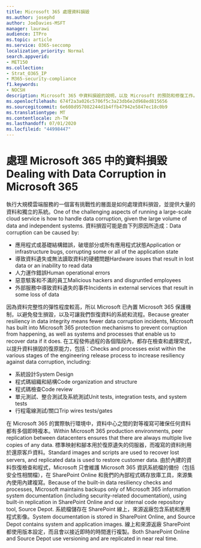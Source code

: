 ```yaml
---
title: Microsoft 365 處理資料損毀
ms.author: josephd
author: JoeDavies-MSFT
manager: laurawi
audience: ITPro
ms.topic: article
ms.service: O365-seccomp
localization_priority: Normal
search.appverid:
- MET150
ms.collection:
- Strat_O365_IP
- M365-security-compliance
f1.keywords:
- NOCSH
description: Microsoft 365 中資料損毀的說明，以及 Microsoft 的預防和修復工作。
ms.openlocfilehash: 674f2a3a026c5706f5c3a23db6e2d968ed815656
ms.sourcegitcommit: 6e608d957082244d1b4ffb47942e5847ec18c0b9
ms.translationtype: MT
ms.contentlocale: zh-TW
ms.lasthandoff: 07/01/2020
ms.locfileid: "44998447"
---
```

# <a name="dealing-with-data-corruption-in-microsoft-365"></a><span data-ttu-id="2b9ef-103">處理 Microsoft 365 中的資料損毀</span><span class="sxs-lookup"><span data-stu-id="2b9ef-103">Dealing with Data Corruption in Microsoft 365</span></span>

<span data-ttu-id="2b9ef-104">執行大規模雲端服務的一個富有挑戰性的層面是如何處理資料損毀，並提供大量的資料和獨立的系統。</span><span class="sxs-lookup"><span data-stu-id="2b9ef-104">One of the challenging aspects of running a large-scale cloud service is how to handle data corruption, given the large volume of data and independent systems.</span></span> <span data-ttu-id="2b9ef-105">資料損毀可能是由下列原因所造成：</span><span class="sxs-lookup"><span data-stu-id="2b9ef-105">Data corruption can be caused by:</span></span>

- <span data-ttu-id="2b9ef-106">應用程式或基礎結構錯誤，破壞部分或所有應用程式狀態</span><span class="sxs-lookup"><span data-stu-id="2b9ef-106">Application or infrastructure bugs, corrupting some or all of the application state</span></span>
- <span data-ttu-id="2b9ef-107">導致資料遺失或無法讀取資料的硬體問題</span><span class="sxs-lookup"><span data-stu-id="2b9ef-107">Hardware issues that result in lost data or an inability to read data</span></span>
- <span data-ttu-id="2b9ef-108">人力運作錯誤</span><span class="sxs-lookup"><span data-stu-id="2b9ef-108">Human operational errors</span></span>
- <span data-ttu-id="2b9ef-109">惡意駭客和不滿的員工</span><span class="sxs-lookup"><span data-stu-id="2b9ef-109">Malicious hackers and disgruntled employees</span></span>
- <span data-ttu-id="2b9ef-110">外部服務中導致資料遺失的事件</span><span class="sxs-lookup"><span data-stu-id="2b9ef-110">Incidents in external services that result in some loss of data</span></span>

<span data-ttu-id="2b9ef-111">因為資料完整性的彈性程度較高，所以 Microsoft 已內置 Microsoft 365 保護機制，以避免發生損毀，以及可讓我們恢復資料的系統和流程。</span><span class="sxs-lookup"><span data-stu-id="2b9ef-111">Because greater resiliency in data integrity means fewer data corruption incidents, Microsoft has built into Microsoft 365 protection mechanisms to prevent corruption from happening, as well as systems and processes that enable us to recover data if it does.</span></span> <span data-ttu-id="2b9ef-112">在工程發佈過程的各個階段內，都存在檢查和處理常式，以提升資料損毀的復原能力，包括：</span><span class="sxs-lookup"><span data-stu-id="2b9ef-112">Checks and processes exist within the various stages of the engineering release process to increase resiliency against data corruption, including:</span></span>

- <span data-ttu-id="2b9ef-113">系統設計</span><span class="sxs-lookup"><span data-stu-id="2b9ef-113">System Design</span></span>
- <span data-ttu-id="2b9ef-114">程式碼組織和結構</span><span class="sxs-lookup"><span data-stu-id="2b9ef-114">Code organization and structure</span></span>
- <span data-ttu-id="2b9ef-115">程式碼檢查</span><span class="sxs-lookup"><span data-stu-id="2b9ef-115">Code review</span></span>
- <span data-ttu-id="2b9ef-116">單元測試、整合測試及系統測試</span><span class="sxs-lookup"><span data-stu-id="2b9ef-116">Unit tests, integration tests, and system tests</span></span>
- <span data-ttu-id="2b9ef-117">行程電線測試/關口</span><span class="sxs-lookup"><span data-stu-id="2b9ef-117">Trip wires tests/gates</span></span>

<span data-ttu-id="2b9ef-118">在 Microsoft 365 的實際執行環境中，資料中心之間的對等複寫可確保任何資料都有多個即時複本。</span><span class="sxs-lookup"><span data-stu-id="2b9ef-118">Within Microsoft 365 production environments, peer replication between datacenters ensures that there are always multiple live copies of any data.</span></span> <span data-ttu-id="2b9ef-119">標準映射和腳本用於復原遺失的伺服器，而複寫的資料則用於還原客戶資料。</span><span class="sxs-lookup"><span data-stu-id="2b9ef-119">Standard images and scripts are used to recover lost servers, and replicated data is used to restore customer data.</span></span> <span data-ttu-id="2b9ef-120">由於內建的資料恢復檢查和程式，Microsoft 只會維護 Microsoft 365 資訊系統檔的備份（包括安全性相關檔），在 SharePoint Online 和我們的內部程式碼存放庫工具，來源集內使用內建複寫。</span><span class="sxs-lookup"><span data-stu-id="2b9ef-120">Because of the built-in data resiliency checks and processes, Microsoft maintains backups only of Microsoft 365 information system documentation (including security-related documentation), using built-in replication in SharePoint Online and our internal code repository tool, Source Depot.</span></span> <span data-ttu-id="2b9ef-121">系統檔儲存在 SharePoint 線上，來源返廠包含系統和應用程式影像。</span><span class="sxs-lookup"><span data-stu-id="2b9ef-121">System documentation is stored in SharePoint Online, and Source Depot contains system and application images.</span></span> <span data-ttu-id="2b9ef-122">線上和來源返廠 SharePoint 都使用版本設定，而且會以接近即時的時間進行複製。</span><span class="sxs-lookup"><span data-stu-id="2b9ef-122">Both SharePoint Online and Source Depot use versioning and are replicated in near real time.</span></span>
